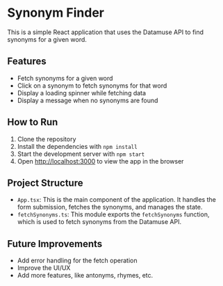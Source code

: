 # Synonym Finder

This is a simple React application that uses the Datamuse API to find synonyms for a given word.

## Features

- Fetch synonyms for a given word
- Click on a synonym to fetch synonyms for that word
- Display a loading spinner while fetching data
- Display a message when no synonyms are found

## How to Run

1. Clone the repository
2. Install the dependencies with `npm install`
3. Start the development server with `npm start`
4. Open [http://localhost:3000](http://localhost:3000) to view the app in the browser

## Project Structure

- `App.tsx`: This is the main component of the application. It handles the form submission, fetches the synonyms, and manages the state.
- `fetchSynonyms.ts`: This module exports the `fetchSynonyms` function, which is used to fetch synonyms from the Datamuse API.

## Future Improvements

- Add error handling for the fetch operation
- Improve the UI/UX
- Add more features, like antonyms, rhymes, etc.